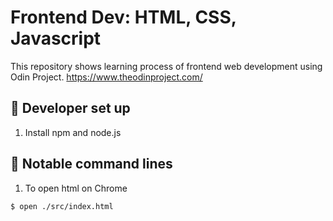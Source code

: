 # Frontend Dev: HTML, CSS, Javascript

This repository shows learning process of frontend web development using Odin Project.
https://www.theodinproject.com/


## :wrench: Developer set up
1. Install npm and node.js


## :eyes: Notable command lines
1. To open html on Chrome
```bash
$ open ./src/index.html
```